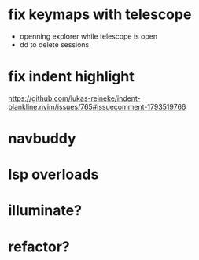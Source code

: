# fix keymaps with telescope

- openning explorer while telescope is open
- dd to delete sessions

# fix indent highlight

https://github.com/lukas-reineke/indent-blankline.nvim/issues/765#issuecomment-1793519766

# navbuddy

# lsp overloads

# illuminate?

# refactor?
